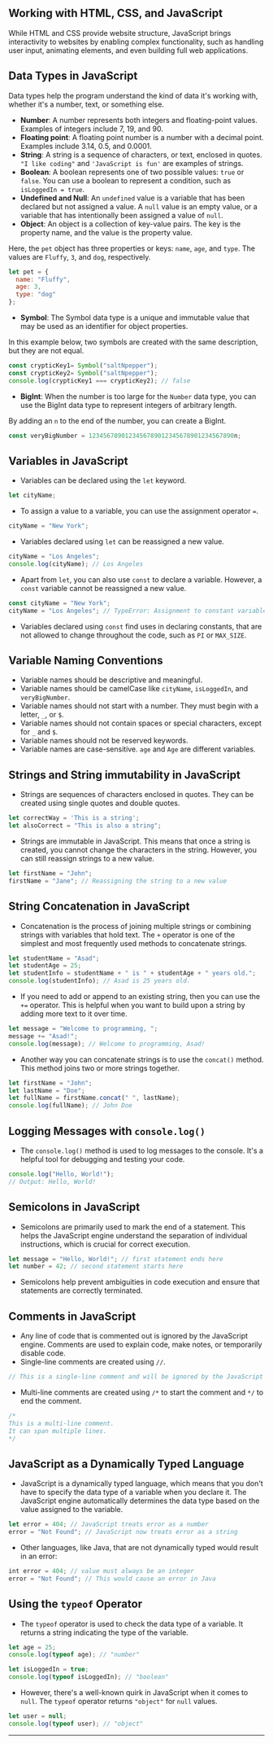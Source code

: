 ## Working with HTML, CSS, and JavaScript

While HTML and CSS provide website structure, JavaScript brings interactivity to websites by enabling complex functionality, such as handling user input, animating elements, and even building full web applications.

## Data Types in JavaScript

Data types help the program understand the kind of data it's working with, whether it's a number, text, or something else.

*   **Number**: A number represents both integers and floating-point values. Examples of integers include 7, 19, and 90.
*   **Floating point**: A floating point number is a number with a decimal point. Examples include 3.14, 0.5, and 0.0001.
*   **String**: A string is a sequence of characters, or text, enclosed in quotes. `"I like coding"` and `'JavaScript is fun'` are examples of strings.
*   **Boolean**: A boolean represents one of two possible values: `true` or `false`. You can use a boolean to represent a condition, such as `isLoggedIn = true`.
*   **Undefined and Null**: An `undefined` value is a variable that has been declared but not assigned a value. A `null` value is an empty value, or a variable that has intentionally been assigned a value of `null`.
*   **Object**: An object is a collection of key-value pairs. The key is the property name, and the value is the property value.

Here, the `pet` object has three properties or keys: `name`, `age`, and `type`. The values are `Fluffy`, `3`, and `dog`, respectively.

```js
let pet = {
  name: "Fluffy",
  age: 3,
  type: "dog"
};
```

*   **Symbol**: The Symbol data type is a unique and immutable value that may be used as an identifier for object properties.

In this example below, two symbols are created with the same description, but they are not equal.

```js
const crypticKey1= Symbol("saltNpepper");
const crypticKey2= Symbol("saltNpepper");
console.log(crypticKey1 === crypticKey2); // false
```

*   **BigInt**: When the number is too large for the `Number` data type, you can use the BigInt data type to represent integers of arbitrary length.

By adding an `n` to the end of the number, you can create a BigInt.

```js
const veryBigNumber = 1234567890123456789012345678901234567890n;
```

## Variables in JavaScript

*   Variables can be declared using the `let` keyword.

```js
let cityName;
```

*   To assign a value to a variable, you can use the assignment operator `=`.

```js
cityName = "New York";
```

*   Variables declared using `let` can be reassigned a new value.

```js
cityName = "Los Angeles";
console.log(cityName); // Los Angeles
```

*   Apart from `let`, you can also use `const` to declare a variable. However, a `const` variable cannot be reassigned a new value.

```js
const cityName = "New York";
cityName = "Los Angeles"; // TypeError: Assignment to constant variable.
```

*   Variables declared using `const` find uses in declaring constants, that are not allowed to change throughout the code, such as `PI` or `MAX_SIZE`.

## Variable Naming Conventions

*   Variable names should be descriptive and meaningful.
*   Variable names should be camelCase like `cityName`, `isLoggedIn`, and `veryBigNumber`.
*   Variable names should not start with a number. They must begin with a letter, `_`, or `$`.
*   Variable names should not contain spaces or special characters, except for `_` and `$`.
*   Variable names should not be reserved keywords.
*   Variable names are case-sensitive. `age` and `Age` are different variables.

## Strings and String immutability in JavaScript

*   Strings are sequences of characters enclosed in quotes. They can be created using single quotes and double quotes.

```js
let correctWay = 'This is a string';
let alsoCorrect = "This is also a string";
```

*   Strings are immutable in JavaScript. This means that once a string is created, you cannot change the characters in the string. However, you can still reassign strings to a new value.

```js
let firstName = "John";
firstName = "Jane"; // Reassigning the string to a new value
```

## String Concatenation in JavaScript

*   Concatenation is the process of joining multiple strings or combining strings with variables that hold text. The `+` operator is one of the simplest and most frequently used methods to concatenate strings.

```js
let studentName = "Asad";
let studentAge = 25;
let studentInfo = studentName + " is " + studentAge + " years old.";
console.log(studentInfo); // Asad is 25 years old.
```

*   If you need to add or append to an existing string, then you can use the `+=` operator. This is helpful when you want to build upon a string by adding more text to it over time.

```js
let message = "Welcome to programming, ";
message += "Asad!";
console.log(message); // Welcome to programming, Asad!
```

*   Another way you can concatenate strings is to use the `concat()` method. This method joins two or more strings together.

```js
let firstName = "John";
let lastName = "Doe";
let fullName = firstName.concat(" ", lastName);
console.log(fullName); // John Doe
```

## Logging Messages with `console.log()`

*   The `console.log()` method is used to log messages to the console. It's a helpful tool for debugging and testing your code.

```js
console.log("Hello, World!");
// Output: Hello, World!
```

## Semicolons in JavaScript

*   Semicolons are primarily used to mark the end of a statement. This helps the JavaScript engine understand the separation of individual instructions, which is crucial for correct execution.

```js
let message = "Hello, World!"; // first statement ends here
let number = 42; // second statement starts here
```

*   Semicolons help prevent ambiguities in code execution and ensure that statements are correctly terminated.

## Comments in JavaScript

*   Any line of code that is commented out is ignored by the JavaScript engine. Comments are used to explain code, make notes, or temporarily disable code.
*   Single-line comments are created using `//`.

```js
// This is a single-line comment and will be ignored by the JavaScript engine
```

*   Multi-line comments are created using `/*` to start the comment and `*/` to end the comment.

```js
/*
This is a multi-line comment.
It can span multiple lines.
*/
```

## JavaScript as a Dynamically Typed Language

*   JavaScript is a dynamically typed language, which means that you don't have to specify the data type of a variable when you declare it. The JavaScript engine automatically determines the data type based on the value assigned to the variable.

```js
let error = 404; // JavaScript treats error as a number
error = "Not Found"; // JavaScript now treats error as a string
```

*   Other languages, like Java, that are not dynamically typed would result in an error:

```js
int error = 404; // value must always be an integer
error = "Not Found"; // This would cause an error in Java
```

## Using the `typeof` Operator

*   The `typeof` operator is used to check the data type of a variable. It returns a string indicating the type of the variable.

```js
let age = 25;
console.log(typeof age); // "number"

let isLoggedIn = true;
console.log(typeof isLoggedIn); // "boolean"
```

*   However, there's a well-known quirk in JavaScript when it comes to `null`. The `typeof` operator returns `"object"` for `null` values.

```js
let user = null;
console.log(typeof user); // "object"
```

---